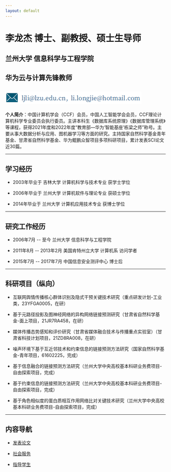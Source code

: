 ```yaml
---
layout: default
---
```


# 李龙杰  博士、副教授、硕士生导师

## 兰州大学 信息科学与工程学院
## 华为云与计算先锋教师

## ![email](./img/email.png)

**个人简介**：中国计算机学会（CCF）会员，中国人工智能学会会员，CCF理论计算机科学专业委员会执行委员。主讲本科生《数据库系统原理》《数据库管理系统》等课程，获得2021年度和2022年度“教育部—华为‘智能基座’栋梁之师”称号。主要从事大数据分析与应用、图机器学习等方面的研究。主持国家自然科学基金青年基金、甘肃省自然科学基金、华为鲲鹏众智项目多项科研项目，累计发表SCI论文近30篇。

* * *

## 学习经历

+ 2003年毕业于 吉林大学 计算机科学与技术专业 获学士学位

+ 2006年毕业于 兰州大学 计算机软件与理论专业 获硕士学位

+ 2014年毕业于 兰州大学 计算机应用技术专业     获博士学位

***

## 研究工作经历

+ 2006年7月 -- 至今 兰州大学 信息科学与工程学院

+ 2011年8月 -- 2013年2月 美国肯特州立大学 计算机系 访问学者

+ 2015年7月 -- 2017年7月 中国信息安全测评中心 博士后

***

## 科研项目（纵向）

+ 互联网舆情传播核心群体识别及隐式干预关键技术研究（重点研发计划-工业类，23YFGA0005，在研）

+ 基于元路径投影及图神经网络的异构网络链接预测研究（甘肃省自然科学基金-面上项目，21JR7RA458，在研）

+ 媒体传播态势感知和评价研究（甘肃省媒体融合技术与传播重点实验室）（甘肃省科技计划项目，21ZD8RA008，在研）

+ 噪声环境下基于互近邻技术和约束信息的链接预测方法研究（国家自然科学基金-青年项目，61602225，完成）

+ 基于信息融合的链接预测方法研究（兰州大学中央高校基本科研业务费项目-自由探索项目，完成）

+ 基于约束信息的链接预测方法研究（兰州大学中央高校基本科研业务费项目-自由探索项目，完成）

+ 基于角色相似度的蛋白质相互作用网络比对关键技术研究（兰州大学中央高校基本科研业务费项目-自由探索项目，完成）

***

## 内容导航

+ [发表论文](publication.md) 

+ [社会服务](service.md)

+ [指导学生](student.md)


<!-- + [Seminar记录](seminar/list.md) -->



